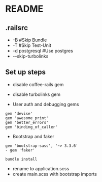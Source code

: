 # README

## .railsrc
- -B #Skip Bundle
- -T #Skip Test-Unit
- -d postgresql #Use postgres
- --skip-turbolinks

## Set up steps
- disable coffee-rails gem
- disable turbolinks gem

- User auth and debugging gems
```
gem 'devise'
gem 'awesome_print'
gem 'better_errors'
gem 'binding_of_caller'
```

- Bootstrap and faker
```
gem 'bootstrap-sass', '~> 3.3.6'
- gem 'faker'
```
```
bundle install
```

- rename to application.scss
- create main.scss with bootstrap imports
